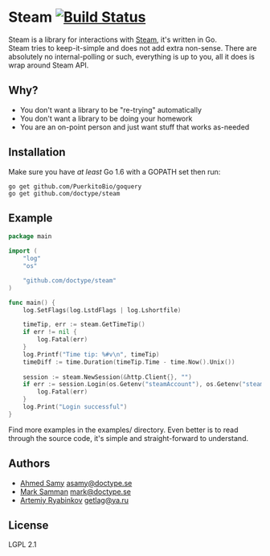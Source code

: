 # Steam [![Build Status](https://travis-ci.org/doctype/steam.svg?branch=master)](https://travis-ci.org/doctype/steam)

Steam is a library for interactions with [Steam](https://steamcommunity.com), it's written in Go.  
Steam tries to keep-it-simple and does not add extra non-sense.  There are absolutely no internal-polling or such,
      everything is up to you, all it does is wrap around Steam API.

## Why?

- You don't want a library to be "re-trying" automatically
- You don't want a library to be doing your homework
- You are an on-point person and just want stuff that works as-needed

## Installation

Make sure you have _at least_ Go 1.6 with a GOPATH set then run:

```
go get github.com/PuerkitoBio/goquery
go get github.com/doctype/steam
```

## Example

```go
package main

import (
	"log"
	"os"

	"github.com/doctype/steam"
)

func main() {
	log.SetFlags(log.LstdFlags | log.Lshortfile)

	timeTip, err := steam.GetTimeTip()
	if err != nil {
		log.Fatal(err)
	}
	log.Printf("Time tip: %#v\n", timeTip)
	timeDiff := time.Duration(timeTip.Time - time.Now().Unix())
	
	session := steam.NewSession(&http.Client{}, "")
	if err := session.Login(os.Getenv("steamAccount"), os.Getenv("steamPassword"), os.Getenv("steamSharedSecret"), timeDiff); err != nil {
		log.Fatal(err)
	}
	log.Print("Login successful")
}
```

Find more examples in the examples/ directory.  Even better is to read through the source code, it's simple and
straight-forward to understand.

## Authors

- [Ahmed Samy](https://github.com/asamy) <asamy@doctype.se>
- [Mark Samman](https://github.com/marksamman) <mark@doctype.se>
- [Artemiy Ryabinkov](https://github.com/Furdarius) <getlag@ya.ru>

## License

LGPL 2.1
